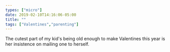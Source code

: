 ```yaml
---
types: ["micro"]
date: 2019-02-10T14:16:06-05:00
title: ""
tags: ["Valentines","parenting"]
---
```

The cutest part of my kid's being old enough to make Valentines this year is her insistence on mailing one to herself.
